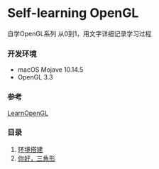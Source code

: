 # Self-learning OpenGL
自学OpenGL系列
从0到1，用文字详细记录学习过程

### 开发环境
* macOS Mojave 10.14.5
* OpenGL 3.3

### 参考
[LearnOpenGL](https://learnopengl-cn.github.io)

### 目录
1. [环境搭建](./Environmental/README.md)
2. [你好，三角形](./Triangle/README.md)

